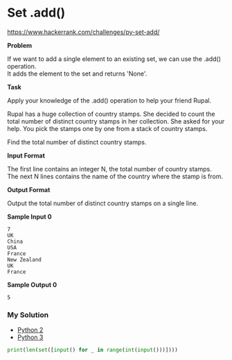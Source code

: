 # Set .add()

https://www.hackerrank.com/challenges/py-set-add/

**Problem**

If we want to add a single element to an existing set, we can use the .add() operation.  
It adds the element to the set and returns 'None'.

**Task**

Apply your knowledge of the .add() operation to help your friend Rupal.  

Rupal has a huge collection of country stamps. She decided to count the total number of distinct country stamps in her collection. She asked for your help. You pick the stamps one by one from a stack of  country stamps.  

Find the total number of distinct country stamps.

**Input Format**

The first line contains an integer N, the total number of country stamps.  
The next N lines contains the name of the country where the stamp is from. 

**Output Format**

Output the total number of distinct country stamps on a single line.

**Sample Input 0**

```
7
UK
China
USA
France
New Zealand
UK
France 
```

**Sample Output 0**

```
5
```

### My Solution

- [Python 2](python2.py)
- [Python 3](python3.py)
```python
print(len(set([input() for _ in range(int(input()))])))
````